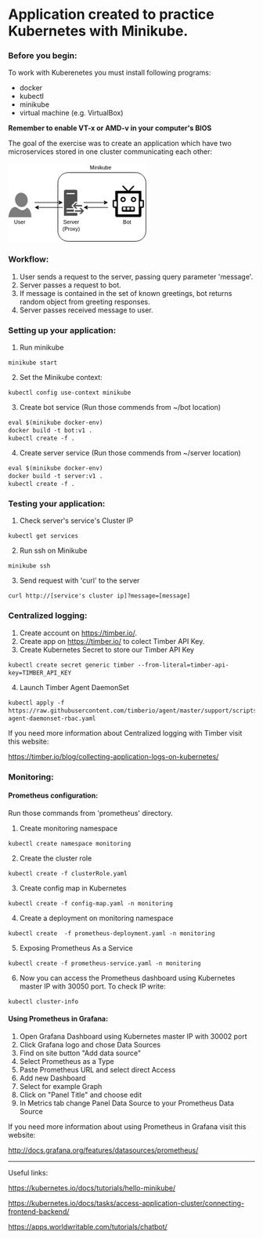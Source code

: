 # Application created to practice Kubernetes with Minikube.

### Before you begin:
To work with Kuberenetes you must install following programs:
- docker
- kubectl
- minikube
- virtual machine (e.g. VirtualBox)

**Remember to enable VT-x or AMD-v in your computer's BIOS**

The goal of the exercise was to create an application which have two microservices stored in one cluster communicating each other:

![Diagram](https://github.com/lukaszmalyszko/practice-minikube1/blob/master/schema.jpg)

### Workflow:
1. User sends a request to the server, passing query parameter 'message'.
2. Server passes a request to bot.
3. If message is contained in the set of known greetings, bot returns random object from greeting responses.
4. Server passes received message to user.

### Setting up your application:
1. Run minikube
  ```
  minikube start
  ```

2. Set the Minikube context:
  ```
  kubectl config use-context minikube
  ```

3. Create bot service (Run those commends from ~/bot location)
  ```
  eval $(minikube docker-env)
  docker build -t bot:v1 .
  kubectl create -f .
  ```

4. Create server service (Run those commends from ~/server location)
  ```
  eval $(minikube docker-env)
  docker build -t server:v1 .
  kubectl create -f .
  ```

### Testing your application:
1. Check server's service's Cluster IP
  ```
  kubectl get services
  ```
2. Run ssh on Minikube
  ```
  minikube ssh
  ```
3. Send request with 'curl' to the server
  ```
  curl http://[service's cluster ip]?message=[message]
  ```

### Centralized logging:
1. Create account on https://timber.io/.
2. Create app on https://timber.io/ to colect Timber API Key.
3. Create Kubernetes Secret to store our Timber API Key
  ```
kubectl create secret generic timber --from-literal=timber-api-key=TIMBER_API_KEY
  ```
4. Launch Timber Agent DaemonSet
  ```
kubectl apply -f https://raw.githubusercontent.com/timberio/agent/master/support/scripts/kubernetes/timber-agent-daemonset-rbac.yaml

  ```
If you need more information about Centralized logging with Timber visit this website:

https://timber.io/blog/collecting-application-logs-on-kubernetes/


### Monitoring:

#### Prometheus configuration:
Run those commands from 'prometheus' directory.
1. Create monitoring namespace
  ```
kubectl create namespace monitoring
  ```
2. Create the cluster role
  ```
kubectl create -f clusterRole.yaml
  ```
3. Create config map in Kubernetes
  ```
kubectl create -f config-map.yaml -n monitoring
  ```
4. Create a deployment on monitoring namespace
  ```
kubectl create  -f prometheus-deployment.yaml -n monitoring
  ```
5. Exposing Prometheus As a Service
  ```
kubectl create -f prometheus-service.yaml -n monitoring
  ```
6. Now you can access the Prometheus dashboard using Kubernetes master IP with 30050 port. To check IP write:
  ```
kubectl cluster-info
  ```

#### Using Prometheus in Grafana:
1. Open Grafana Dashboard using Kubernetes master IP with 30002 port
2. Click Grafana logo and chose Data Sources
3. Find on site button "Add data source"
4. Select Prometheus as a Type
5. Paste Prometheus URL and select direct Access
6. Add new Dashboard
7. Select for example Graph
8. Click on "Panel Title" and choose edit
9. In Metrics tab change Panel Data Source to your Prometheus Data Source

  If you need more information about using Prometheus in Grafana visit this website:

  http://docs.grafana.org/features/datasources/prometheus/





  
---
  
Useful links:

https://kubernetes.io/docs/tutorials/hello-minikube/

https://kubernetes.io/docs/tasks/access-application-cluster/connecting-frontend-backend/

https://apps.worldwritable.com/tutorials/chatbot/
